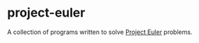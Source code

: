 # project-euler
A collection of programs written to solve [Project Euler](https://projecteuler.net/archives) problems.
